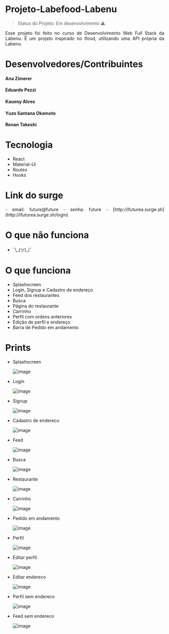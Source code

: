 # Projeto-Labefood-Labenu


> Status do Projeto: Em desenvolvimento :warning:


<p align="justify"> Esse projeto foi feito no curso de Desenvolvimento Web Full Stack da Labenu. É um projeto inspirado no Ifood, utilizando uma API própria da Labenu.
 </p>
 
<h1 align="justify"> Desenvolvedores/Contribuintes </h1>

#### Ana Zimerer

#### Eduardo Pezzi

#### Kaueny Alves

#### Yuzo Santana Okamoto

#### Renan Takeshi


<h1 align="justify"> Tecnologia </h1>

- React
- Material-Ui
- Routes
- Hooks


<h1 align="justify"> Link do surge </h1>
<p align="justify">
- email: future@future
- senha: future
- [http://ifuturea.surge.sh](http://ifuturea.surge.sh/login)
 </p>

<h1 align="justify"> O que não funciona </h1>

- ¯\\\_(ツ)\_/¯

<h1 align="justify"> O que funciona </h1>

- Splashscreen
- Login, Signup e Cadastro de endereço
- Feed dos restaurantes
- Busca
- Página do restaurante
- Carrinho
- Perfil com ordens anteriores
- Edição de perfil e endereço
- Barra de Pedido em andamento

<h1 align="justify"> Prints </h1>


- Splashscreen

  ![image](https://user-images.githubusercontent.com/10583511/87868928-6cad3700-c971-11ea-9248-b16371640f3c.png)

- Login

  ![image](https://user-images.githubusercontent.com/10583511/87866965-76796f00-c95e-11ea-8b67-077797ec648a.png)

- Signup

  ![image](https://user-images.githubusercontent.com/10583511/87866988-c5bf9f80-c95e-11ea-9e5f-15928ecf225c.png)

- Cadastro de endereco

  ![image](https://user-images.githubusercontent.com/10583511/87867045-23ec8280-c95f-11ea-9c69-a65f2baea823.png)

- Feed

  ![image](https://user-images.githubusercontent.com/10583511/87870694-d6810d00-c980-11ea-920d-2d4960de818b.png)

- Busca

  ![image](https://user-images.githubusercontent.com/10583511/87867774-e68bf300-c966-11ea-8b92-294bbe4f73f7.png)

- Restaurante

  ![image](https://user-images.githubusercontent.com/10583511/87867788-0f13ed00-c967-11ea-915c-561f5d84b98a.png)

- Carrinho

  ![image](https://user-images.githubusercontent.com/10583511/87868857-de38b580-c970-11ea-8c58-50cd155a43a3.png)

- Pedido em andamento

  ![image](https://user-images.githubusercontent.com/10583511/87870711-fd3f4380-c980-11ea-8fc9-f99c105f4272.png)

- Perfil

  ![image](https://user-images.githubusercontent.com/10583511/87868904-3e2f5c00-c971-11ea-907b-4fc2709087e1.png)

- Editar perfil

  ![image](https://user-images.githubusercontent.com/10583511/87868908-4be4e180-c971-11ea-98e9-4e38798fcfd2.png)

- Editar endereco

  ![image](https://user-images.githubusercontent.com/10583511/87868919-5d2dee00-c971-11ea-9187-2d0978037c8f.png)

- Perfil sem endereco

  ![image](https://user-images.githubusercontent.com/10583511/87868940-8d758c80-c971-11ea-9dfb-acfc07db643e.png)

- Feed sem endereco

  ![image](https://user-images.githubusercontent.com/10583511/87869089-37094d80-c973-11ea-865d-70410dc02417.png)

